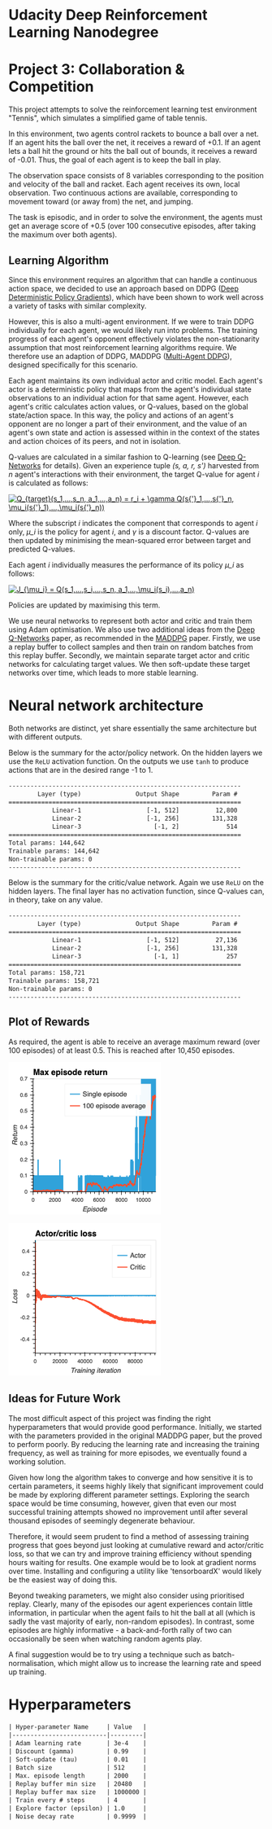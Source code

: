 # Udacity Deep Reinforcement Learning Nanodegree
# Project 3: Collaboration & Competition

This project attempts to solve the reinforcement learning test environment "Tennis", which simulates a simplified game of table tennis.

In this environment, two agents control rackets to bounce a ball over a net. If an agent hits the ball over the net, it receives a reward of +0.1. If an agent lets a ball hit the ground or hits the ball out of bounds, it receives a reward of -0.01. Thus, the goal of each agent is to keep the ball in play.

The observation space consists of 8 variables corresponding to the position and velocity of the ball and racket. Each agent receives its own, local observation. Two continuous actions are available, corresponding to movement toward (or away from) the net, and jumping.

The task is episodic, and in order to solve the environment, the agents must get an average score of +0.5 (over 100 consecutive episodes, after taking the maximum over both agents).


## Learning Algorithm

Since this environment requires an algorithm that can handle a continuous action space, we decided to use an approach based on DDPG ([Deep Deterministic Policy Gradients](https://arxiv.org/pdf/1509.02971.pdf)), which have been shown to work well across a variety of tasks with similar complexity.

However, this is also a multi-agent environment. If we were to train DDPG individually for each agent, we would likely run into problems. The training progress of each agent's opponent effectively violates the non-stationarity assumption that most reinforcement learning algorithms require. We therefore use an adaption of DDPG, MADDPG ([Multi-Agent DDPG](https://arxiv.org/pdf/1706.02275.pdf)), designed specifically for this scenario.

Each agent maintains its own individual actor and critic model. Each agent's actor is a deterministic policy that maps from the agent's individual state observations to an individual action for that same agent. However, each agent's critic calculates action values, or Q-values, based on the global state/action space. In this way, the policy and actions of an agent's opponent are no longer a part of their environment, and the value of an agent's own state and action is assessed within in the context of the states and action choices of its peers, and not in isolation.

Q-values are calculated in a similar fashion to Q-learning (see [Deep Q-Networks](https://storage.googleapis.com/deepmind-media/dqn/DQNNaturePaper.pdf) for details). Given an experience tuple *(s, a, r, s')* harvested from *n* agent's interactions with their environment, the target Q-value for agent *i* is calculated as follows:

<a href="https://www.codecogs.com/eqnedit.php?latex=Q_{target}(s_1,...,s_n,&space;a_1,...,a_n)&space;=&space;r_i&space;&plus;&space;\gamma&space;Q(s{'}_1,...,s{'}_n,&space;\mu_i(s{'}_1),...,\mu_i(s{'}_n))" target="_blank"><img src="https://latex.codecogs.com/gif.latex?Q_{target}(s_1,...,s_n,&space;a_1,...,a_n)&space;=&space;r_i&space;&plus;&space;\gamma&space;Q(s{'}_1,...,s{'}_n,&space;\mu_i(s{'}_1),...,\mu_i(s{'}_n))" title="Q_{target}(s_1,...,s_n, a_1,...,a_n) = r_i + \gamma Q(s{'}_1,...,s{'}_n, \mu_i(s{'}_1),...,\mu_i(s{'}_n))" /></a>

Where the subscript *i* indicates the component that corresponds to agent *i* only, *μ_i* is the policy for agent *i*, and *γ* is a discount factor. Q-values are then updated by minimising the mean-squared error between target and predicted Q-values.

Each agent *i* individually measures the performance of its policy *μ_i* as follows:

<a href="https://www.codecogs.com/eqnedit.php?latex=J_{\mu_i}&space;=&space;Q(s_1,...,s_i,...,s_n,&space;a_1,...,\mu_i(s_i),...,a_n)" target="_blank"><img src="https://latex.codecogs.com/gif.latex?J_{\mu_i}&space;=&space;Q(s_1,...,s_i,...,s_n,&space;a_1,...,\mu_i(s_i),...,a_n)" title="J_{\mu_i} = Q(s_1,...,s_i,...,s_n, a_1,...,\mu_i(s_i),...,a_n)" /></a>

Policies are updated by maximising this term.

We use neural networks to represent both actor and critic and train them using Adam optimisation. We also use two additional ideas from the [Deep Q-Networks](https://storage.googleapis.com/deepmind-media/dqn/DQNNaturePaper.pdf) paper, as recommended in the [MADDPG](https://arxiv.org/pdf/1706.02275.pdf) paper. Firstly, we use a replay buffer to collect samples and then train on random batches from this replay buffer. Secondly, we maintain separate target actor and critic networks for calculating target values. We then soft-update these target networks over time, which leads to more stable learning.


# Neural network architecture

Both networks are distinct, yet share essentially the same architecture but with different outputs.

Below is the summary for the actor/policy network. On the hidden layers we use the `ReLU` activation function. On the outputs we use `tanh` to produce actions that are in the desired range -1 to 1.

    ----------------------------------------------------------------
            Layer (type)               Output Shape         Param #
    ================================================================
                Linear-1                  [-1, 512]          12,800
                Linear-2                  [-1, 256]         131,328
                Linear-3                    [-1, 2]             514
    ================================================================
    Total params: 144,642
    Trainable params: 144,642
    Non-trainable params: 0
    ----------------------------------------------------------------

Below is the summary for the critic/value network. Again we use `ReLU` on the hidden layers. The final layer has no activation function, since Q-values can, in theory, take on any value.

    ----------------------------------------------------------------
            Layer (type)               Output Shape         Param #
    ================================================================
                Linear-1                  [-1, 512]          27,136
                Linear-2                  [-1, 256]         131,328
                Linear-3                    [-1, 1]             257
    ================================================================
    Total params: 158,721
    Trainable params: 158,721
    Non-trainable params: 0
    ----------------------------------------------------------------


## Plot of Rewards

As required, the agent is able to receive an average maximum reward (over 100 episodes) of at least 0.5. This is reached after 10,450 episodes.

![Reward Graph of MADDPG](https://github.com/chris838/tennis/blob/master/maddpg-tennis-returns.png)

![Loss Graph of MADDPG](https://github.com/chris838/tennis/blob/master/maddpg-tennis-loss.png)


## Ideas for Future Work

The most difficult aspect of this project was finding the right hyperparameters that would provide good performance. Initially, we started with the parameters provided in the original MADDPG paper, but the proved to perform poorly. By reducing the learning rate and increasing the training frequency, as well as training for more episodes, we eventually found a working solution.

Given how long the algorithm takes to converge and how sensitive it is to certain parameters, it seems highly likely that significant improvement could be made by exploring different parameter settings. Exploring the search space would be time consuming, however, given that even our most successful training attempts showed no improvement until after several thousand episodes of seemingly degenerate behaviour.

Therefore, it would seem prudent to find a method of assessing training progress that goes beyond just looking at cumulative reward and actor/critic loss, so that we can try and improve training efficiency without spending hours waiting for results. One example would be to look at gradient norms over time. Installing and configuring a utility like 'tensorboardX' would likely be the easiest way of doing this.

Beyond tweaking parameters, we might also consider using prioritised replay. Clearly, many of the episodes our agent experiences contain little information, in particular when the agent fails to hit the ball at all (which is sadly the vast majority of early, non-random episodes). In contrast, some episodes are highly informative - a back-and-forth rally of two can occasionally be seen when watching random agents play.

A final suggestion would be to try using a technique such as batch-normalisation, which might allow us to increase the learning rate and speed up training.


# Hyperparameters

    | Hyper-parameter Name 	   | Value 	 |
    |--------------------------|---------|
    | Adam learning rate  	   | 3e-4  	 |
    | Discount (gamma)    	   | 0.99  	 |
    | Soft-update (tau)        | 0.01    |
    | Batch size               | 512     |
    | Max. episode length      | 2000    |
    | Replay buffer min size   | 20480   |
    | Replay buffer max size   | 1000000 |
    | Train every # steps      | 4       |
    | Explore factor (epsilon) | 1.0     |
    | Noise decay rate         | 0.9999  |
